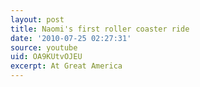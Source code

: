 ```yaml
---
layout: post
title: Naomi's first roller coaster ride
date: '2010-07-25 02:27:31'
source: youtube
uid: OA9KUtvOJEU
excerpt: At Great America
---
```

